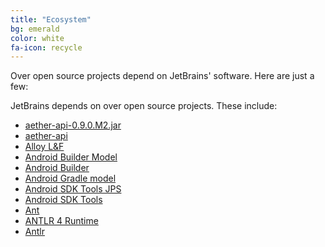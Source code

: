 ```yaml
---
title: "Ecosystem"
bg: emerald
color: white
fa-icon: recycle
---
```


Over <span id="totaldependents"></span> open source projects depend on JetBrains' software. Here are just a few:

<div id="dependents">
    <ul></ul>
</div>

JetBrains depends on over <span id="totaldependencies"></span> open source projects. These include:

<div id="dependencies">
    <ul>
    <li><a href="http://nexus.sonatype.org/">aether-api-0.9.0.M2.jar</a></li>
    <li><a href="http://maven.apache.org/">aether-api</a></li>
    <li><a href="http://www.incors.com/lookandfeel/">Alloy L&F</a></li>
    <li><a href="http://source.android.com/">Android Builder Model</a></li>
    <li><a href="http://source.android.com/">Android Builder</a></li>
    <li><a href="https://android.googlesource.com/platform/tools/build/+/master/gradle-model/">Android Gradle model</a></li>
    <li><a href="http://source.android.com/">Android SDK Tools JPS</a></li>
    <li><a href="http://source.android.com/">Android SDK Tools</a></li>
    <li><a href="http://ant.apache.org/">Ant</a></li>
    <li><a href="http://www.antlr.org">ANTLR 4 Runtime</a></li>
    <li><a href="http://www.antlr.org">Antlr</a></li>
    <!--<li><a href="http://commons.apache.org/beanutils/">Apache Commons BeanUtils</a></li>-->
    <!--<li><a href="http://commons.apache.org/codec/">Apache Commons Codec</a></li>-->
    <!--<li><a href="http://commons.apache.org/proper/commons-compress/">Apache Commons Compress</a></li>-->
    <!--<li><a href="http://jakarta.apache.org/commons/discovery/">Apache Commons Discovery</a></li>-->
    <!--<li><a href="http://hc.apache.org/httpclient-3.x">Apache Commons HTTPClient</a></li>-->
    <!--<li><a href="http://commons.apache.org/io/">Apache Commons IO</a></li>-->
    <!--<li><a href="http://commons.apache.org/logging/">Apache Commons Logging</a></li>-->
    <!--<li><a href="http://commons.apache.org/net/">Apache Commons Net</a></li>-->
    <!--<li><a href="http://lucene.apache.org/java">Apache Lucene</a></li>-->
    <!--<li><a href="http://commons.apache.org/sanselan/">Apache Sanselan</a></li>-->
    <!--<li><a href="http://xmlgraphics.apache.org/commons/">Apache XML Graphics Commons</a></li>-->
    <!--<li><a href="http://asm.objectweb.org/">asm-4.0-all</a></li>-->
    <!--<li><a href="http://asm.objectweb.org/">ASM Bytecode Manipulation Framework</a></li>-->
    <!--<li><a href="https://github.com/joel-costigliola/assertj-core">assertJ</a></li>-->
    <!--<li><a href="http://www.brics.dk/automaton/">Automaton</a></li>-->
    <!--<li><a href="http://ws.apache.org/axis/">Axis</a></li>-->
    <!--<li><a href="http://bouncycastle.org">bouncy-castle</a></li>-->
    <!--<li><a href="http://cglib.sourceforge.net/">CGLib</a></li>-->
    <!--<li><a href="http://classworlds.codehaus.org/">classworlds</a></li>-->
    <!--<li><a href="http://coverage.readthedocs.org/">coverage.py</a></li>-->
    <!--<li><a href="https://github.com/cucumber/cucumber-jvm/">Cucumber-Core</a></li>-->
    <!--<li><a href="https://github.com/cucumber/cucumber-jvm/">Cucumber-Groovy</a></li>-->
    <!--<li><a href="https://github.com/cucumber/cucumber-jvm/">Cucumber-Java</a></li>-->
    <!--<li><a href="http://www.apache.org/licenses/LICENSE-2.0">Diffutils</a></li>-->
    <!--<li><a href="http://docutils.sourceforge.net/">docutils</a></li>-->
    <!--<li><a href="http://sourceforge.net/projects/dtdparser/">DTDParser</a></li>-->
    <!--<li><a href="http://www.eclipse.org/jdt/core/index.php">Eclipse JDT Core</a></li>-->
    <!--<li><a href="https://github.com/editorconfig/editorconfig-core-java/">EditorConfig Java Core</a></li>-->
    <!--<li><a href="http://epydoc.sourceforge.net/">epydoc</a></li>-->
    <!--<li><a href="https://code.google.com/p/fest/">Fest</a></li>-->
    <!--<li><a href="http://gee.cs.oswego.edu/dl/concurrency-interest/index.html">ForkJoin</a></li>-->
    <!--<li><a href="http://freemarker.sourceforge.net/">FreeMarker</a></li>-->
    <!--<li><a href="http://freemarker.sourceforge.net/">FreeMarker</a></li>-->
    <!--<li><a href="http://flex.apache.org">fxg-utils</a></li>-->
    <!--<li><a href="http://gant.codehaus.org/">Gant</a></li>-->
    <!--<li><a href="https://github.com/cucumber/gherkin">Gherkin</a></li>-->
    <!--<li><a href="http://gradle.org/">gradle-tooling-api-2.0.jar</a></li>-->
    <!--<li><a href="http://gradle.org/">Gradle</a></li>-->
    <!--<li><a href="http://code.google.com/p/guava-libraries/">GradleGuava</a></li>-->
    <!--<li><a href="http://www.jruby.org/">GradleJnaPosix</a></li>-->
    <!--<li><a href="http://groovy.codehaus.org/">Groovy</a></li>-->
    <!--<li><a href="http://code.google.com/p/google-gson/">Gson</a></li>-->
    <!--<li><a href="http://code.google.com/p/guava-libraries/">Guava</a></li>-->
    <!--<li><a href="http://hc.apache.org/httpcomponents-client-ga/index.html">HttpComponents HttpClient</a></li>-->
    <!--<li><a href="https://github.com/thebuzzmedia/imgscalr">imgscalr</a></li>-->
    <!--<li><a href="http://ini4j.sourceforge.net/">ini4j</a></li>-->
    <!--<li><a href="http://sourceforge.net/projects/iso-relax/">ISO RELAX</a></li>-->
    <!--<li><a href="http://jakarta.apache.org/oro/">Jakarta ORO</a></li>-->
    <!--<li><a href="https://github.com/TooTallNate/Java-WebSocket">Java-WebSocket</a></li>-->
    <!--<li><a href="http://javacvs.netbeans.org/library/">JavaCVS</a></li>-->
    <!--<li><a href="http://java.sun.com/products/javahelp/">JavaHelp</a></li>-->
    <!--<li><a href="https://github.com/square/javawriter">javawriter</a></li>-->
    <!--<li><a href="http://jaxb.java.net/">JAXB</a></li>-->
    <!--<li><a href="http://www.jaxen.org/">Jaxen</a></li>-->
    <!--<li><a href="https://code.google.com/p/java-swing-ayatana/">jayatana</a></li>-->
    <!--<li><a href="http://www.jcip.net">JCIP Annotations</a></li>-->
    <!--<li><a href="http://www.jdom.org/">JDOM</a></li>-->
    <!--<li><a href="https://github.com/traff/jediterm">JediTerm</a></li>-->
    <!--<li><a href="http://jeuclid.sourceforge.net">JEuclid</a></li>-->
    <!--<li><a href="https://github.com/FasterXML/jackson">JGit</a></li>-->
    <!--<li><a href="https://eclipse.org/jgit/">JGit</a></li>-->
    <!--<li><a href="http://www.jgoodies.com/freeware/looks/">JGoodies Common</a></li>-->
    <!--<li><a href="http://www.jgoodies.com/freeware/forms/">JGoodies Forms</a></li>-->
    <!--<li><a href="http://www.jgoodies.com/freeware/looks/">JGoodies Looks</a></li>-->
    <!--<li><a href="https://jna.dev.java.net/">JNA</a></li>-->
    <!--<li><a href="https://github.com/ymnk/jsch-agent-proxy">jsch-agent-proxy for svnkit trilead</a></li>-->
    <!--<li><a href="https://github.com/ymnk/jsch-agent-proxy">jsch-agent-proxy</a></li>-->
    <!--<li><a href="http://www.jcraft.com/jsch/">JSch</a></li>-->
    <!--<li><a href="http://code.google.com/p/json-path/">json-path</a></li>-->
    <!--<li><a href="http://code.google.com/p/json-smart/">json-smart</a></li>-->
    <!--<li><a href="http://code.google.com/p/jsr-305/">Jsr305</a></li>-->
    <!--<li><a href="http://junit.org/">JUnit</a></li>-->
    <!--<li><a href="http://junit.org/">JUnit</a></li>-->
    <!--<li><a href="http://www.jcraft.com/jzlib/">jzlib</a></li>-->
    <!--<li><a href="https://github.com/EsotericSoftware/kryo">Kryo</a></li>-->
    <!--<li><a href="http://sourceforge.net/projects/kxml/">kXML2</a></li>-->
    <!--<li><a href="http://logging.apache.org/log4j/1.2/index.html">Log4j</a></li>-->
    <!--<li><a href="http://projectlombok.org/">Lombok AST</a></li>-->
    <!--<li><a href="https://code.google.com/p/markdown4j/">markdown4j</a></li>-->
    <!--<li><a href="http://markdownj.org/">markdownj</a></li>-->
    <!--<li><a href="https://code.google.com/p/markdownj/">markdownj</a></li>-->
    <!--<li><a href="http://maven.apache.org/">maven-2.2.1-uber</a></li>-->
    <!--<li><a href="http://maven.apache.org/">maven-artifact</a></li>-->
    <!--<li><a href="http://maven.apache.org/">maven-core</a></li>-->
    <!--<li><a href="http://maven.apache.org/">Maven</a></li>-->
    <!--<li><a href="http://maven.apache.org/">Maven3</a></li>-->
    <!--<li><a href="https://github.com/willemv/mercurial_prompthooks">mercurial_prompthooks</a></li>-->
    <!--<li><a href="http://microba.sourceforge.net/">Microba</a></li>-->
    <!--<li><a href="http://www.miglayout.com/">MigLayout</a></li>-->
    <!--<li><a href="https://github.com/EsotericSoftware/minlog">minlog</a></li>-->
    <!--<li><a href="http://nanoxml.cyberelf.be/">NanoXML</a></li>-->
    <!--<li><a href="http://nekohtml.sourceforge.net/">nekohtml</a></li>-->
    <!--<li><a href="http://netty.io">Netty</a></li>-->
    <!--<li><a href="http://objenesis.org/">Objenesis</a></li>-->
    <!--<li><a href="http://pep8.readthedocs.org/">pep8.py</a></li>-->
    <!--<li><a href="http://www.picocontainer.org/">PicoContainer</a></li>-->
    <!--<li><a href="https://github.com/codehaus-plexus/plexus-archiver">plexus-archiver</a></li>-->
    <!--<li><a href="https://github.com/codehaus-plexus/plexus-classworlds">plexus-classworlds</a></li>-->
    <!--<li><a href="http://maven.apache.org/">plexus-component-annotations</a></li>-->
    <!--<li><a href="http://maven.apache.org/">plexus-util</a></li>-->
    <!--<li><a href="http://plexus.codehaus.org/plexus-utils">Plexus Utils</a></li>-->
    <!--<li><a href="http://pockets.readthedocs.org/">pockets</a></li>-->
    <!--<li><a href="http://code.google.com/p/protobuf/">protobuf</a></li>-->
    <!--<li><a href="http://code.google.com/p/proxy-vole/">proxy-vole</a></li>-->
    <!--<li><a href="https://github.com/traff/pty4j">pty4j</a></li>-->
    <!--<li><a href="http://www.sparetimelabs.com/purejavacomm">PureJavaComm</a></li>-->
    <!--<li><a href="https://github.com/EsotericSoftware/reflectasm">ReflectASM</a></li>-->
    <!--<li><a href="http://java.net/projects/rngom/">Relax NG Object Model</a></li>-->
    <!--<li><a href="http://www.mozilla.org/rhino/">Rhino JavaScript Engine</a></li>-->
    <!--<li><a href="https://confluence.jetbrains.com/display/CONTEST/XSLT-Debugger">RMI Stubs</a></li>-->
    <!--<li><a href="http://saxon.sourceforge.net/">Saxon-6.5.5</a></li>-->
    <!--<li><a href="http://saxon.sourceforge.net/">Saxon-9HE</a></li>-->
    <!--<li><a href="http://www.syntevo.com">Sequence</a></li>-->
    <!--<li><a href="http://pythonhosted.org/six/">six.py</a></li>-->
    <!--<li><a href="http://slf4j.org/">Slf4j</a></li>-->
    <!--<li><a href="https://github.com/dain/snappy">Snappy-Java</a></li>-->
    <!--<li><a href="http://snuggletex.sourceforge.net/">SnuggleTeX</a></li>-->
    <!--<li><a href="http://nexus.sonatype.org/">Sonatype Nexus Indexer Artifact</a></li>-->
    <!--<li><a href="http://nexus.sonatype.org/">Sonatype Nexus: Indexer</a></li>-->
    <!--<li><a href="https://android.googlesource.com/platform/prebuilts/tools/+/master/common/spantable/">Spantable</a></li>-->
    <!--<li><a href="http://sphinxcontrib-napoleon.readthedocs.org/">sphinxcontrib-napoleon</a></li>-->
    <!--<li><a href="http://sqljet.com">sqljet</a></li>-->
    <!--<li><a href="http://www.svnkit.com/">svnkit-javahl</a></li>-->
    <!--<li><a href="http://www.svnkit.com/">SVNKit</a></li>-->
    <!--<li><a href="http://java.net/downloads/swingx/">swingx</a></li>-->
    <!--<li><a href="http://testng.org/doc/">TestNG</a></li>-->
    <!--<li><a href="http://www.trilead.com/SSH_Library/">Trilead SSH</a></li>-->
    <!--<li><a href="http://trove4j.sourceforge.net/">Trove4j</a></li>-->
    <!--<li><a href="http://velocity.apache.org/">Velocity</a></li>-->
    <!--<li><a href="http://java.net/projects/winp">winp</a></li>-->
    <!--<li><a href="http://xml.apache.org/xalan-j/">Xalan</a></li>-->
    <!--<li><a href="http://xerces.apache.org/xerces2-j/">Xerces</a></li>-->
    <!--<li><a href="http://ws.apache.org/xmlrpc/xmlrpc2/">XML-RPC</a></li>-->
    <!--<li><a href="http://xml.apache.org/commons/">XML Commons (xml-apis.jar resolver.jar)</a></li>-->
    <!--<li><a href="http://xmlbeans.apache.org/">XMLBeans</a></li>-->
    <!--<li><a href="https://github.com/cucumber/cucumber-jvm-deps/">XStream</a></li>-->
    <!--<li><a href="http://xstream.codehaus.org/">XStream</a></li>-->
    <!--<li><a href="http://yourkit.com/">YourKit Java Profiler</a></li>-->
    </ul>
</div>